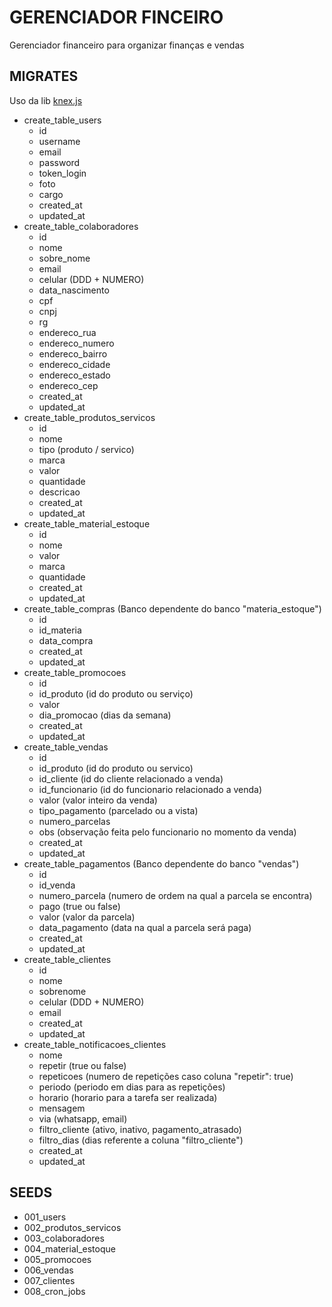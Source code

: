 # GERENCIADOR FINCEIRO

Gerenciador financeiro para organizar finanças e vendas

## MIGRATES

Uso da lib [knex.js](http://knexjs.org)

- create_table_users
    - id
    - username
    - email
    - password
    - token_login
    - foto
    - cargo
    - created_at
    - updated_at
- create_table_colaboradores
    - id
    - nome
    - sobre_nome
    - email
    - celular (DDD + NUMERO)
    - data_nascimento
    - cpf
    - cnpj
    - rg
    - endereco_rua
    - endereco_numero
    - endereco_bairro
    - endereco_cidade
    - endereco_estado
    - endereco_cep
    - created_at
    - updated_at
- create_table_produtos_servicos
    - id
    - nome
    - tipo (produto / servico)
    - marca
    - valor
    - quantidade
    - descricao
    - created_at
    - updated_at
- create_table_material_estoque
    - id
    - nome
    - valor
    - marca
    - quantidade
    - created_at
    - updated_at
- create_table_compras (Banco dependente do banco "materia_estoque")
    - id
    - id_materia
    - data_compra
    - created_at
    - updated_at
- create_table_promocoes
    - id
    - id_produto (id do produto ou serviço)
    - valor
    - dia_promocao (dias da semana)
    - created_at
    - updated_at
- create_table_vendas
    - id
    - id_produto (id do produto ou servico)
    - id_cliente (id do cliente relacionado a venda)
    - id_funcionario (id do funcionario relacionado a venda)
    - valor (valor inteiro da venda)
    - tipo_pagamento (parcelado ou a vista)
    - numero_parcelas
    - obs (observação feita pelo funcionario no momento da venda)
    - created_at
    - updated_at
- create_table_pagamentos (Banco dependente do banco "vendas")
    - id
    - id_venda
    - numero_parcela (numero de ordem na qual a parcela se encontra)
    - pago (true ou false)
    - valor (valor da parcela)
    - data_pagamento (data na qual a parcela será paga)
    - created_at
    - updated_at
- create_table_clientes
    - id
    - nome
    - sobrenome
    - celular (DDD + NUMERO)
    - email
    - created_at
    - updated_at
- create_table_notificacoes_clientes
    - nome 
    - repetir (true ou false)
    - repeticoes (numero de repetições caso coluna "repetir": true)
    - periodo (periodo em dias para as repetições)
    - horario (horario para a tarefa ser realizada)
    - mensagem
    - via (whatsapp, email)
    - filtro_cliente (ativo, inativo, pagamento_atrasado)
    - filtro_dias (dias referente a coluna "filtro_cliente")
    - created_at
    - updated_at

## SEEDS
- 001_users
- 002_produtos_servicos
- 003_colaboradores
- 004_material_estoque
- 005_promocoes
- 006_vendas
- 007_clientes
- 008_cron_jobs
